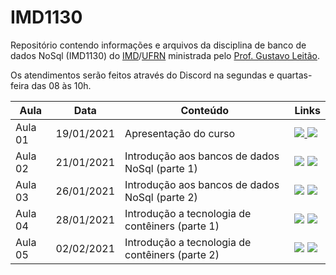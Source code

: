 # IMD1130
Repositório contendo informações e arquivos da disciplina de banco de dados NoSql (IMD1130) do [IMD](https://imd.ufrn.br)/[UFRN](https://ufrn.br) ministrada pelo [Prof. Gustavo Leitão](https://sigaa.ufrn.br/sigaa/public/docente/portal.jsf?siape=1775264).

Os atendimentos serão feitos através do Discord na segundas e quartas-feira das 08 às 10h.

| Aula              | Data       | Conteúdo     |   Links     |
|-------------------|------------|--------------|--------------|
| Aula 01           | 19/01/2021 | Apresentação do curso | <a href="https://github.com/gustavoleitao/IMD1130/blob/main/slides/aula01-nosql.pdf" target="_blank"><img src="https://img.shields.io/badge/-Slides-008ED2?style=flat-square&logo=adobe-acrobat-reader" /> <a target="_blank" href="https://youtu.be/XLq16YN3a2E"><img src="https://img.shields.io/badge/-Videoaula-ff0000?style=flat-square&logo=youtube"></a></a> |
| Aula 02            | 21/01/2021        | Introdução aos bancos de dados NoSql (parte 1) | <a href="https://github.com/gustavoleitao/IMD1130/blob/main/slides/aula02-03-nosql.pdf" target="_blank"><img src="https://img.shields.io/badge/-Slides-008ED2?style=flat-square&logo=adobe-acrobat-reader" /></a>   <a target="_blank" href="https://youtu.be/euoun7oqku0"><img src="https://img.shields.io/badge/-Videoaula-ff0000?style=flat-square&logo=youtube"></a>       |
| Aula 03          | 26/01/2021        | Introdução aos bancos de dados NoSql (parte 2) | <a href="https://github.com/gustavoleitao/IMD1130/blob/main/slides/aula02-03-nosql.pdf" target="_blank"><img src="https://img.shields.io/badge/-Slides-008ED2?style=flat-square&logo=adobe-acrobat-reader" /></a> <a target="_blank" href="https://youtu.be/V0CpEW3JfPg"><img src="https://img.shields.io/badge/-Videoaula-ff0000?style=flat-square&logo=youtube"></a>       |
| Aula 04          | 28/01/2021        | Introdução a tecnologia de contêiners (parte 1)  | <a href="https://github.com/gustavoleitao/IMD1130/blob/main/slides/aula04-nosql.pdf" target="_blank"><img src="https://img.shields.io/badge/-Slides-008ED2?style=flat-square&logo=adobe-acrobat-reader" /></a>  <a target="_blank" href="https://youtu.be/iEVYzuGLvWU"><img src="https://img.shields.io/badge/-Videoaula-ff0000?style=flat-square&logo=youtube"></a>        |
| Aula 05          | 02/02/2021        | Introdução a tecnologia de contêiners (parte 2)  | <a href="https://github.com/gustavoleitao/IMD1130/blob/main/slides/aula05-nosql.pdf" target="_blank"><img src="https://img.shields.io/badge/-Slides-008ED2?style=flat-square&logo=adobe-acrobat-reader" /></a>  <a target="_blank" href="https://youtu.be/Fm6PCPWEErA"><img src="https://img.shields.io/badge/-Videoaula-ff0000?style=flat-square&logo=youtube"></a>               |

